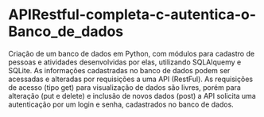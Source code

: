 # APIRestful-completa-c-autentica-o-Banco_de_dados
Criação de um banco de dados em Python, com módulos para cadastro de pessoas e atividades desenvolvidas por elas, utilizando SQLAlquemy e SQLite.  As informações cadastradas no banco de dados podem ser acessadas e alteradas por requisições a uma API (RestFul). As requisições de acesso (tipo get) para visualização de dados são livres, porém para alteração (put e delete) e inclusão de novos dados (post) a API solicita uma autenticação por um login e senha, cadastrados no banco de dados. 
